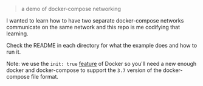 > a demo of docker-compose networking

I wanted to learn how to have two separate docker-compose networks communicate on the same network and this repo is me
codifying that learning.

Check the README in each directory for what the example does and how to run it.

Note: we use the `init: true` [feature](https://docs.docker.com/compose/compose-file/#init) of Docker so you'll need a
new enough docker and docker-compose to support the `3.7` version of the docker-compose file format.
